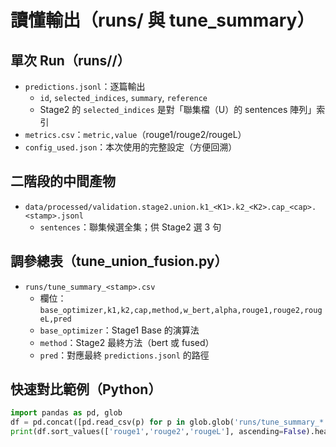 # 讀懂輸出（runs/ 與 tune_summary）

## 單次 Run（runs/<stamp>/）
- `predictions.jsonl`：逐篇輸出
  - `id`, `selected_indices`, `summary`, `reference`
  - Stage2 的 `selected_indices` 是對「聯集檔（U）的 sentences 陣列」索引
- `metrics.csv`：`metric,value`（rouge1/rouge2/rougeL）
- `config_used.json`：本次使用的完整設定（方便回溯）

## 二階段的中間產物
- `data/processed/validation.stage2.union.k1_<K1>.k2_<K2>.cap_<cap>.<stamp>.jsonl`
  - `sentences`：聯集候選全集；供 Stage2 選 3 句

## 調參總表（tune_union_fusion.py）
- `runs/tune_summary_<stamp>.csv`
  - 欄位：`base_optimizer,k1,k2,cap,method,w_bert,alpha,rouge1,rouge2,rougeL,pred`
  - `base_optimizer`：Stage1 Base 的演算法
  - `method`：Stage2 最終方法（bert 或 fused）
  - `pred`：對應最終 `predictions.jsonl` 的路徑

## 快速對比範例（Python）
```python
import pandas as pd, glob
df = pd.concat([pd.read_csv(p) for p in glob.glob('runs/tune_summary_*.csv')], ignore_index=True)
print(df.sort_values(['rouge1','rouge2','rougeL'], ascending=False).head(10))
```

